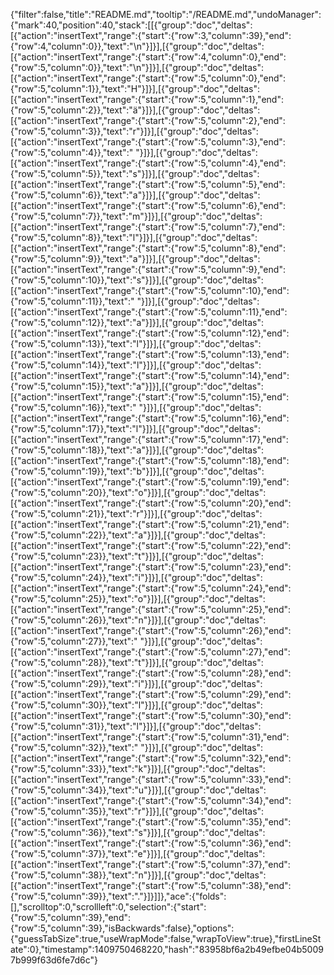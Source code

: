 {"filter":false,"title":"README.md","tooltip":"/README.md","undoManager":{"mark":40,"position":40,"stack":[[{"group":"doc","deltas":[{"action":"insertText","range":{"start":{"row":3,"column":39},"end":{"row":4,"column":0}},"text":"\n"}]}],[{"group":"doc","deltas":[{"action":"insertText","range":{"start":{"row":4,"column":0},"end":{"row":5,"column":0}},"text":"\n"}]}],[{"group":"doc","deltas":[{"action":"insertText","range":{"start":{"row":5,"column":0},"end":{"row":5,"column":1}},"text":"H"}]}],[{"group":"doc","deltas":[{"action":"insertText","range":{"start":{"row":5,"column":1},"end":{"row":5,"column":2}},"text":"ä"}]}],[{"group":"doc","deltas":[{"action":"insertText","range":{"start":{"row":5,"column":2},"end":{"row":5,"column":3}},"text":"r"}]}],[{"group":"doc","deltas":[{"action":"insertText","range":{"start":{"row":5,"column":3},"end":{"row":5,"column":4}},"text":" "}]}],[{"group":"doc","deltas":[{"action":"insertText","range":{"start":{"row":5,"column":4},"end":{"row":5,"column":5}},"text":"s"}]}],[{"group":"doc","deltas":[{"action":"insertText","range":{"start":{"row":5,"column":5},"end":{"row":5,"column":6}},"text":"a"}]}],[{"group":"doc","deltas":[{"action":"insertText","range":{"start":{"row":5,"column":6},"end":{"row":5,"column":7}},"text":"m"}]}],[{"group":"doc","deltas":[{"action":"insertText","range":{"start":{"row":5,"column":7},"end":{"row":5,"column":8}},"text":"l"}]}],[{"group":"doc","deltas":[{"action":"insertText","range":{"start":{"row":5,"column":8},"end":{"row":5,"column":9}},"text":"a"}]}],[{"group":"doc","deltas":[{"action":"insertText","range":{"start":{"row":5,"column":9},"end":{"row":5,"column":10}},"text":"s"}]}],[{"group":"doc","deltas":[{"action":"insertText","range":{"start":{"row":5,"column":10},"end":{"row":5,"column":11}},"text":" "}]}],[{"group":"doc","deltas":[{"action":"insertText","range":{"start":{"row":5,"column":11},"end":{"row":5,"column":12}},"text":"a"}]}],[{"group":"doc","deltas":[{"action":"insertText","range":{"start":{"row":5,"column":12},"end":{"row":5,"column":13}},"text":"l"}]}],[{"group":"doc","deltas":[{"action":"insertText","range":{"start":{"row":5,"column":13},"end":{"row":5,"column":14}},"text":"l"}]}],[{"group":"doc","deltas":[{"action":"insertText","range":{"start":{"row":5,"column":14},"end":{"row":5,"column":15}},"text":"a"}]}],[{"group":"doc","deltas":[{"action":"insertText","range":{"start":{"row":5,"column":15},"end":{"row":5,"column":16}},"text":" "}]}],[{"group":"doc","deltas":[{"action":"insertText","range":{"start":{"row":5,"column":16},"end":{"row":5,"column":17}},"text":"l"}]}],[{"group":"doc","deltas":[{"action":"insertText","range":{"start":{"row":5,"column":17},"end":{"row":5,"column":18}},"text":"a"}]}],[{"group":"doc","deltas":[{"action":"insertText","range":{"start":{"row":5,"column":18},"end":{"row":5,"column":19}},"text":"b"}]}],[{"group":"doc","deltas":[{"action":"insertText","range":{"start":{"row":5,"column":19},"end":{"row":5,"column":20}},"text":"o"}]}],[{"group":"doc","deltas":[{"action":"insertText","range":{"start":{"row":5,"column":20},"end":{"row":5,"column":21}},"text":"r"}]}],[{"group":"doc","deltas":[{"action":"insertText","range":{"start":{"row":5,"column":21},"end":{"row":5,"column":22}},"text":"a"}]}],[{"group":"doc","deltas":[{"action":"insertText","range":{"start":{"row":5,"column":22},"end":{"row":5,"column":23}},"text":"t"}]}],[{"group":"doc","deltas":[{"action":"insertText","range":{"start":{"row":5,"column":23},"end":{"row":5,"column":24}},"text":"i"}]}],[{"group":"doc","deltas":[{"action":"insertText","range":{"start":{"row":5,"column":24},"end":{"row":5,"column":25}},"text":"o"}]}],[{"group":"doc","deltas":[{"action":"insertText","range":{"start":{"row":5,"column":25},"end":{"row":5,"column":26}},"text":"n"}]}],[{"group":"doc","deltas":[{"action":"insertText","range":{"start":{"row":5,"column":26},"end":{"row":5,"column":27}},"text":" "}]}],[{"group":"doc","deltas":[{"action":"insertText","range":{"start":{"row":5,"column":27},"end":{"row":5,"column":28}},"text":"t"}]}],[{"group":"doc","deltas":[{"action":"insertText","range":{"start":{"row":5,"column":28},"end":{"row":5,"column":29}},"text":"i"}]}],[{"group":"doc","deltas":[{"action":"insertText","range":{"start":{"row":5,"column":29},"end":{"row":5,"column":30}},"text":"l"}]}],[{"group":"doc","deltas":[{"action":"insertText","range":{"start":{"row":5,"column":30},"end":{"row":5,"column":31}},"text":"l"}]}],[{"group":"doc","deltas":[{"action":"insertText","range":{"start":{"row":5,"column":31},"end":{"row":5,"column":32}},"text":" "}]}],[{"group":"doc","deltas":[{"action":"insertText","range":{"start":{"row":5,"column":32},"end":{"row":5,"column":33}},"text":"k"}]}],[{"group":"doc","deltas":[{"action":"insertText","range":{"start":{"row":5,"column":33},"end":{"row":5,"column":34}},"text":"u"}]}],[{"group":"doc","deltas":[{"action":"insertText","range":{"start":{"row":5,"column":34},"end":{"row":5,"column":35}},"text":"r"}]}],[{"group":"doc","deltas":[{"action":"insertText","range":{"start":{"row":5,"column":35},"end":{"row":5,"column":36}},"text":"s"}]}],[{"group":"doc","deltas":[{"action":"insertText","range":{"start":{"row":5,"column":36},"end":{"row":5,"column":37}},"text":"e"}]}],[{"group":"doc","deltas":[{"action":"insertText","range":{"start":{"row":5,"column":37},"end":{"row":5,"column":38}},"text":"n"}]}],[{"group":"doc","deltas":[{"action":"insertText","range":{"start":{"row":5,"column":38},"end":{"row":5,"column":39}},"text":"."}]}]]},"ace":{"folds":[],"scrolltop":0,"scrollleft":0,"selection":{"start":{"row":5,"column":39},"end":{"row":5,"column":39},"isBackwards":false},"options":{"guessTabSize":true,"useWrapMode":false,"wrapToView":true},"firstLineState":0},"timestamp":1409750468220,"hash":"83958bf6a2b49efbe04b50097b999f63d6fe7d6c"}